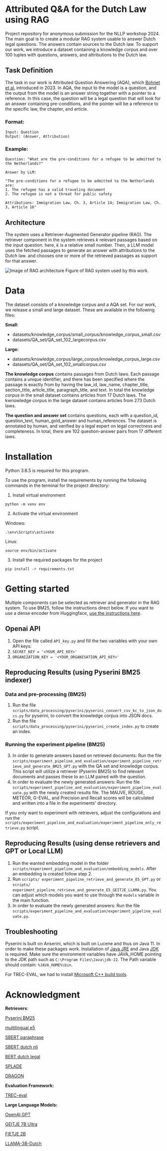 # Attributed Q&A for the Dutch Law using RAG

Project repository for anonymous submission for the NLLP workshop 2024. The main goal is to create a modular RAG system usable to answer Dutch legal questions. The answers contain sources to the Dutch law. To support our work, we introduce a dataset containing a knowledge corpus and over 100 tuples with questions, answers, and attributions to the Dutch law. 

## Task Definition

The task in our work is Attributed Question Answering (AQA), which [Bohnet et al.](https://arxiv.org/pdf/2212.08037.pdf)
introduced in 2023.
In AQA, the input to the model is a question, and the output from the model is an answer string together with a pointer
to a reference.
In this case, the question will be a legal question that will look for an answer containing pre-conditions,
and the pointer will be a reference to the specific law, the chapter, and article.

### Format:

```
Input: Question 
Output: (Answer, Attribution)
```

### Example:

``
Question: "What are the pre-conditions for a refugee to be admitted to the Netherlands?"
``

```
Answer by LLM: 

"The pre-conditions for a refugee to be admitted to the Netherlands are:
1. The refugee has a valid traveling document
2. The refugee is not a threat for public safety

Attributions: Immigration Law, Ch. 3, Article 14; Immigration Law, Ch. 3, Article 16"
```

## Architecture

The system uses a Retriever-Augmented Generator pipeline (RAG).
The retriever component in the system retrieves _k_ relevant passages based on the input question. here, _k_ is a relative small number. Then, a LLM model uses the fetched passages to generate an answer with attributions to the Dutch law. and chooses one or more of the retrieved passages as support for that answer.


![Image of RAG architecture](img/RAG-diagram.png)
Figure of RAG system used by this work.




# Data

The dataset consists of a knowledge corpus and a AQA set. For our work, we release a small and large dataset. These are available in the following files:

**Small:**
- datasets/knowledge_corpus/small_corpus/knowledge_corpus_small.csv
- datasets/QA_set/QA_set_102_largecorpus.csv

**Large:**
- datasets/knowledge_corpus/large_corpus/knowledge_corpus_large.csv
- datasets/QA_set/QA_set_102_smallcorpus.csv

**The knowledge corpus** contains passages from Dutch laws. Each passage contains a unique identifier, and there has been specified where the passage is exactly from by having the law_id, law_name, chapter_title, section_title, article_title, paragraph_title, and text. In total the knowledge corpus in the small dataset contains articles from 17 Dutch laws. The kwnowledge corpus in the large dataset contains articles from 273 Dutch laws. 



**The question and answer set** contains questions, each with a question_id, question_text, human_gold_answer and human_references. The dataset is annotated by human, and verified by a legal expert on legal correctness and completeness. In total, there are 102 question-answer pairs from 17 different laws. 

# Installation

Python 3.8.5 is required for this program.

To use the program, install the requirements by running the following commands in the terminal for the project directory:

1. Install virtual environment
``` 
python -m venv env
```

2. Activate the virtual environment 

Windows:
``` 
.\env\Scripts\activate
```

Linux:
``` 
source env/bin/activate
```


3. Install the required packages for the project
``` 
pip install -r requirements.txt
```

# Getting started

Multiple components can be selected as retriever and generator in the RAG system. To use BM25, follow the instructions direct below. If you want to use a dense encoder from Huggingface, [use the instructions here](#reproducing-results-using-dense-retrievers-and-gpt-or-local-llm).

## Openai API
1. Open the file called `API_key.py` and fill the two variables with your own API keys:
2. `SECRET_KEY = '<YOUR_API_KEY>'`
3. `ORGANIZATION_KEY = '<YOUR_ORGANISATION_API_KEY>'`


## Reproducing Results (using Pyserini BM25 indexer)

### Data and pre-processing (BM25)
1. Run the file `scripts/data_processing/pyserini/pyserini_convert_csv_kc_to_json_docs.py` for pyserini, to convert the knowledge corpus into JSON docs.
2. Run the file `scripts/data_processing/pyserini/pyserini_create_index.py` to create an index.


### Running the experiment pipeline (BM25)
3. In order to generate answers based on retrieved documents: Run the file `scripts/experiment_pipeline_and_evaluation/experiment_pipeline_retrieve_and_generate_BM25_GPT.py` with the QA set and knowledge corpus. This script will utilize a retriever (Pyserini BM25) to find relevant documents and passes these to an LLM paired with the question. 
4. In order to evaluate the newly generated answers: Run the file `scripts/experiment_pipeline_and_evaluation/experiment_pipeline_evaluate.py` with the newly created results file. The MAUVE, ROUGE, METEOR, G-EVAL, and Precision and Recall scores will be calculated and written into a file in the experiments' directory.

If you only want to experiment with retrievers, adjust the configurations and run the `scripts/experiment_pipeline_and_evaluation/experiment_pipeline_only_retrieve.py` script.

## Reproducing Results (using dense retrievers and GPT or Local LLM)
1. Run the wanted embedding model in the folder `scripts/experiment_pipeline_and_evaluation/embedding_models`. After an embedding is created follow step 2.
2. Run `scripts/ experiment_pipeline_retrieve_and_generate_E5_GPT.py` or `scripts/ experiment_pipeline_retrieve_and_generate_E5_GEITJE_LLAMA.py`. You can adjust which models you want to use through the `models` variable in the main function.
3. In order to evaluate the newly generated answers: Run the file `scripts/experiment_pipeline_and_evaluation/experiment_pipeline_evaluate.py`.




## Troubleshooting
Pyserini is built on Anserini, which is built on Lucene and thus on Java 11. In order to make these packages work. Installation of [Java JRE](https://www.java.com/en/) and Java [JDK](https://www.oracle.com/java/technologies/downloads/#jdk22-windows) is required. 
Make sure the environment variables have JAVA_HOME pointing to the JDK path such as `C:\Program Files\Java\jdk-22`.
The Path variable should contain: `%JAVA_HOME%\bin`. 

For TREC-EVAL, we had to install [Microsoft C++ build tools](https://visualstudio.microsoft.com/visual-cpp-build-tools/). 








# Acknowledgment



**Retrievers**:

[Pyserini BM25](https://github.com/castorini/pyserini/)

[multilingual e5](https://huggingface.co/intfloat/multilingual-e5-large)

[SBERT paraphrase](https://huggingface.co/sentence-transformers/paraphrase-multilingual-MiniLM-L12-v2)

[SBERT dutch nli](https://huggingface.co/textgain/allnli-GroNLP-bert-base-dutch-cased)

[BERT dutch legal](https://huggingface.co/Gerwin/legal-bert-dutch-english)

[SPLADE](https://huggingface.co/naver/splade-cocondenser-ensembledistil)

[DRAGON](facebook/dragon-plus-context-encoder)


**Evaluation Framework:**

[TREC-eval](https://pypi.org/project/pytrec-eval-terrier/)

**Large Language Models:**

[OpenAI GPT](https://platform.openai.com/docs/models)

[GEITJE 7B Ultra](https://huggingface.co/BramVanroy/GEITje-7B-ultra)

[FIETJE 2B](https://huggingface.co/BramVanroy/fietje-2b-instruct)

[LLAMA-3B-Dutch](https://huggingface.co/ReBatch/Llama-3-8B-dutch)

